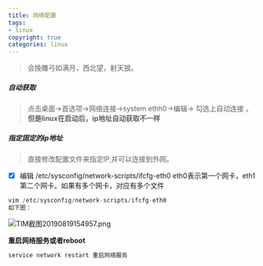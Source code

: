 ```yaml
---
title: 网络配置
tags: 
- linux
copyright: true
categories: linux
---
```




<blockquote class="blockquote-center">会挽雕弓如满月，西北望，射天狼。</blockquote>

<!-- more -->


##### 自动获取
> 点击桌面->首选项->网络连接->system ethh0->编辑-> 勾选上自动连接 。**但是linux在启动后，ip地址自动获取不一样**

##### 指定固定的ip地址
> 直接修改配置文件来指定IP,并可以连接到外网。

- [x] 编辑 /etc/sysconfig/network-scripts/ifcfg-eth0  eth0表示第一个网卡，eth1第二个网卡。如果有多个网卡，对应有多个文件
```Java
vim /etc/sysconfig/network-scripts/ifcfg-eth0 
如下图：
```
![TIM截图20190819154957.png](https://upload-images.jianshu.io/upload_images/2953304-a6da0ae1ce79029b.png?imageMogr2/auto-orient/strip%7CimageView2/2/w/1240)

**重启网络服务或者reboot**
```Java
service network restart 重启网络服务    
```




